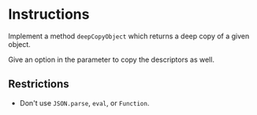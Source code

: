 # Instructions

Implement a method `deepCopyObject` which returns a deep copy of a given object.

Give an option in the parameter to copy the descriptors as well.

## Restrictions

- Don't use `JSON.parse`, `eval`, or `Function`.

